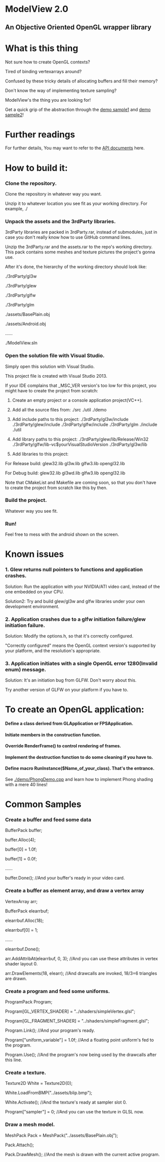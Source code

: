 ModelView 2.0
=======================

An Objective Oriented OpenGL wrapper library
-----------------------

# What is this thing

Not sure how to create OpenGL contexts?

Tired of binding vertexarrays around?

Confused by these tricky details of allocating buffers and fill their memory?

Don't know the way of implementing texture sampling?

ModelView's the thing you are looking for!

Get a quick grip of the abstraction through the [demo sample1](https://github.com/Grillnov/ModelView/blob/master/demo/TextureDemo.cpp) and [demo sample2](https://github.com/Grillnov/ModelView/blob/master/demo/DrawMeshDemo.cpp)!

# Further readings

For further details, You may want to refer to the [API documents](http://www.grillnov.com/modelview/index.html) here.

# How to build it:

### Clone the repository.

Clone the repository in whatever way you want.

Unzip it to whatever location you see fit as your working directory. For example, ./

### Unpack the assets and the 3rdParty libraries.

3rdParty libraries are packed in 3rdParty.rar, instead of submodules, just in case you don't really know how to use GitHub command lines.

Unzip the 3rdParty.rar and the assets.rar to the repo's working directory. This pack contains some meshes and texture pictures the project's gonna use.

After it's done, the hierarchy of the working directory should look like:

./3rdParty/gl3w

./3rdParty/glew

./3rdParty/glfw

./3rdParty/glm

./assets/BasePlain.obj

./assets/Android.obj

......

./ModelView.sln

### Open the solution file with Visual Studio.

Simply open this solution with Visual Studio.

This project file is created with Visual Studio 2013.

If your IDE complains that _MSC_VER version's too low for this project, you might have to create the project from scratch:

1. Create an empty project or a console application project(VC++).

2. Add all the source files from:
./src
./util
./demo

3. Add include paths to this project:
./3rdParty/gl3w/include
./3rdParty/glew/include
./3rdParty/glfw/include
./3rdParty/glm
./include
./util

4. Add library paths to this project:
./3rdParty/glew/lib/Release/Win32
./3rdParty/glfw/lib-vc$yourVisualStudioVersion
./3rdParty/gl3w/lib

5. Add libraries to this project:

For Release build:
glew32.lib
gl3w.lib
glfw3.lib
opengl32.lib

For Debug build:
glew32.lib
gl3wd.lib
glfw3.lib
opengl32.lib

Note that CMakeList and Makefile are coming soon, so that you don't have to create the project from scratch like this by then.

### Build the project.

Whatever way you see fit.

### Run!

Feel free to mess with the android shown on the screen.

# Known issues

### 1. Glew returns null pointers to functions and application crashes.
Solution: Run the application with your NVIDIA/ATI video card, instead of the one embedded on your CPU.

Solution2: Try and build glew/gl3w and glfw libraries under your own development environment.

### 2. Application crashes due to a glfw initiation failure/glew initiation failure.
Solution: Modify the options.h, so that it's correctly configured.

"Correctly configured" means the OpenGL context version's supported by your platform, and the resolution's appropriate.

### 3. Application initiates with a single OpenGL error 1280(Invalid enum) message.
Solution: It's an initiation bug from GLFW. Don't worry about this.

Try another version of GLFW on your platform if you have to.

# To create an OpenGL application:

#### Define a class derived from GLApplication or FPSApplication.
#### Initiate members in the construction function.
#### Override RenderFrame() to control rendering of frames.
#### Implement the destruction function to do some cleaning if you have to.
#### Define macro RunInstance($Name_of_your_class). That's the entrance.

See [./demo/PhongDemo.cpp](https://github.com/Grillnov/ModelView/blob/master/demo/PhongDemo.cpp) and learn how to implement Phong shading with a mere 40 lines!

# Common Samples

### Create a buffer and feed some data

BufferPack<GLfloat> buffer;

buffer.Alloc(4);

buffer[0] = 1.0f;

buffer[1] = 0.0f;

......

buffer.Done();
//And your buffer's ready in your video card.
### Create a buffer as element array, and draw a vertex array

VertexArray arr;

BufferPack<GLuint> elearrbuf;

elearrbuf.Alloc(18);

elearrbuf[0] = 1;

......

elearrbuf.Done();

arr.AddAttribAt(elearrbuf, 0, 3);
//And you can use these attributes in vertex shader layout 0.

arr.DrawElements(18, elearr);
//And drawcalls are invoked, 18/3=6 triangles are drawn.

### Create a program and feed some uniforms.

ProgramPack Program;

Program[GL_VERTEX_SHADER] = "../shaders/simpleVertex.glsl";

Program[GL_FRAGMENT_SHADER] = "../shaders/simpleFragment.glsl";

Program.Link();
//And your program's ready.

Program["uniform_variable"] = 1.0f;
//And a floating point uniform's fed to the program.

Program.Use();
//And the program's now being used by the drawcalls after this line.

### Create a texture.
Texture2D White = Texture2D(0);

White.LoadFromBMP("../assets/blip.bmp");

White.Activate();
//And the texture's ready at sampler slot 0.

Program["sampler"] = 0;
//And you can use the texture in GLSL now.

### Draw a mesh model.

MeshPack Pack = MeshPack("../assets/BasePlain.obj");

Pack.Attach();

Pack.DrawMesh();
//And the mesh is drawn with the current active program.
